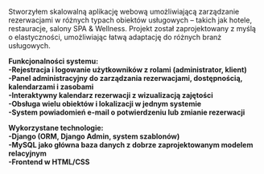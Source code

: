 Stworzyłem skalowalną aplikację webową umożliwiającą zarządzanie rezerwacjami w różnych typach obiektów usługowych – takich jak hotele, restauracje, salony SPA & Wellness. Projekt został zaprojektowany z myślą o elastyczności, umożliwiając łatwą adaptację do różnych branż usługowych.

<b>Funkcjonalności systemu:
<br>-Rejestracja i logowanie użytkowników z rolami (administrator, klient)
<br>-Panel administracyjny do zarządzania rezerwacjami, dostępnością, kalendarzami i zasobami
<br>-Interaktywny kalendarz rezerwacji z wizualizacją zajętości
<br>-Obsługa wielu obiektów i lokalizacji w jednym systemie
<br>-System powiadomień e-mail o potwierdzeniu lub zmianie rezerwacji

<b>Wykorzystane technologie:
<br>-Django (ORM, Django Admin, system szablonów)
<br>-MySQL jako główna baza danych z dobrze zaprojektowanym modelem relacyjnym
<br>-Frontend w HTML/CSS
